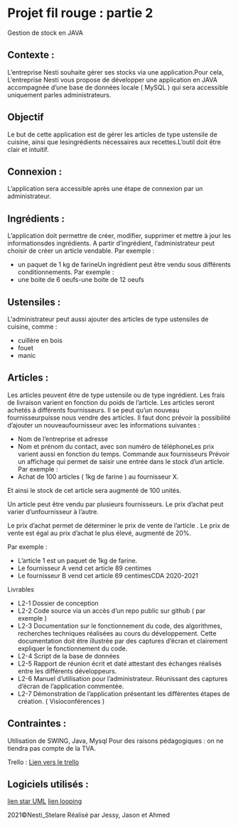 # Projet fil rouge : partie 2
Gestion de stock en JAVA
## Contexte :
L’entreprise Nesti souhaite gérer ses stocks via une application.Pour cela, L’entreprise Nesti vous propose de développer une application en JAVA accompagnée d’une base de données locale ( MySQL ) qui sera accessible uniquement parles administrateurs. 
## Objectif
Le but de cette application est de gérer les articles de type ustensile de cuisine, ainsi que lesingrédients nécessaires aux recettes.L’outil doit être clair et  intuitif. 
## Connexion :
L’application sera accessible après une étape de connexion par un administrateur.
## Ingrédients :
L’application doit permettre de créer, modifier, supprimer et mettre à jour les informationsdes ingrédients.
A partir d’ingrédient, l’administrateur peut choisir de créer un article vendable.
Par exemple :
- un paquet de 1 kg de farineUn ingrédient peut être vendu sous différents conditionnements.
Par exemple :
- une boite de 6 oeufs-une boite de 12 oeufs
## Ustensiles :
L'administrateur peut aussi ajouter des articles de type ustensiles de cuisine, comme :
- cuillère en bois
- fouet
- manic
## Articles :
Les articles peuvent être de type ustensile ou de type ingrédient.
Les frais de livraison varient en fonction du poids de l’article.
Les articles seront achetés à différents fournisseurs. Il se peut qu’un nouveau fournisseurpuisse nous vendre des articles. 
Il faut donc prévoir la possibilité d’ajouter un nouveaufournisseur avec les informations suivantes :
- Nom de l’entreprise et adresse
- Nom et prénom du contact, avec son numéro de téléphoneLes prix varient aussi en fonction du temps.
Commande aux fournisseurs
Prévoir un affichage qui permet de saisir une entrée dans le stock d’un article.
Par exemple :
- Achat de 100 articles ( 1kg de farine ) au fournisseur X.

Et ainsi le stock de cet article sera augmenté de 100 unités.

Un article peut être vendu par plusieurs fournisseurs. 
Le prix d’achat peut varier d’unfournisseur à l’autre.

Le prix d’achat permet de déterminer le prix de vente de l’article .
Le prix de vente est égal au prix d’achat le plus élevé, augmenté de 20%.

Par exemple :
* L’article 1 est un paquet de 1kg de farine.
* Le fournisseur A vend cet article 89 centimes
* Le fournisseur B vend cet article 69 centimesCDA 2020-2021 


Livrables

 - L2-1 Dossier de conception
 - L2-2 Code source via un accès d’un repo public sur github ( par exemple )
 - L2-3 Documentation sur le fonctionnement du code, des algorithmes, recherches techniques réalisées au cours du développement. Cette documentation doit être illustrée par des captures d’écran et clairement expliquer le fonctionnement du code.
 - L2-4 Script de la base de données
 - L2-5 Rapport de réunion écrit et daté attestant des échanges réalisés entre les différents développeurs.
 - L2-6 Manuel d’utilisation pour l’administrateur. Réunissant des captures d’écran de l’application commentée.
 - L2-7 Démonstration de l’application présentant les différentes étapes de création. ( Visioconférences )


## Contraintes :

Utilisation de SWING, Java, Mysql Pour des raisons pédagogiques : on ne tiendra pas compte de la TVA.

Trello : [Lien vers le trello](https://trello.com/b/hEnRxNAP/gestion-darticle-nesti)
## Logiciels utilisés :
[lien star UML](https://staruml.io/)
 [lien looping](https://www.looping-mcd.fr/)

2021©Nesti_Stelare Réalisé par Jessy, Jason et Ahmed
